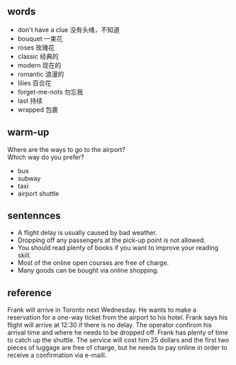 ## words
* don't have a clue 没有头绪，不知道
* bouquet 一束花
* roses 玫瑰花
* classic 经典的
* modern 现在的
* romantic 浪漫的
* lilies 百合花
* forget-me-nots  勿忘我
* last 持续
* wrapped 包裹

## warm-up
Where are the ways to go to the airport?  
Which way do you prefer?  
* bus
* subway
* taxi
* airport shuttle

## sentennces
* A flight delay is usually caused by bad weather.
* Dropping off any passengers at the pick-up point is not allowed.
* You should read plenty of books if you want to improve your reading skill.
* Most of the online open courses are free of charge.
* Many goods can be bought via online shopping.

## reference
Frank will arrive in Toronto next Wednesday. He wants to make a reservation for a one-way ticket from the airport to his hotel. Frank says his flight will arrive at 12:30 if there is no delay.
The operator confirom his arrival time and where he needs to be dropped off. Frank has plenty of time to catch up the shuttle. The service will cost him 25 dollars and the first two pieces of luggage are free of charge,
but he needs to pay online in order to receive a confirmation via e-maill.
